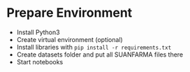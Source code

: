 # Prepare Environment

- Install Python3
- Create virtual environment (optional)
- Install libraries with `pip install -r requirements.txt`
- Create datasets folder and put all SUANFARMA files there
- Start notebooks